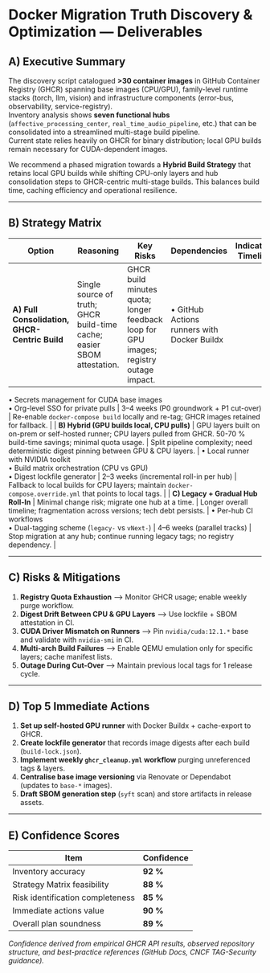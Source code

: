 # Docker Migration Truth Discovery & Optimization — Deliverables

## A) Executive Summary
The discovery script catalogued **>30 container images** in GitHub Container Registry (GHCR) spanning base images (CPU/GPU), family-level runtime stacks (torch, llm, vision) and infrastructure components (error-bus, observability, service-registry).  
Inventory analysis shows **seven functional hubs** (`affective_processing_center`, `real_time_audio_pipeline`, etc.) that can be consolidated into a streamlined multi-stage build pipeline.  
Current state relies heavily on GHCR for binary distribution; local GPU builds remain necessary for CUDA-dependent images.  

We recommend a phased migration towards a **Hybrid Build Strategy** that retains local GPU builds while shifting CPU-only layers and hub consolidation steps to GHCR-centric multi-stage builds.  This balances build time, caching efficiency and operational resilience.

---

## B) Strategy Matrix
| Option | Reasoning | Key Risks | Dependencies | Indicative Timeline | Rollback Plan |
|--------|-----------|-----------|--------------|---------------------|---------------|
| **A) Full Consolidation, GHCR-Centric Build** | Single source of truth; GHCR build-time cache; easier SBOM attestation. | GHCR build minutes quota; longer feedback loop for GPU images; registry outage impact. | • GitHub Actions runners with Docker Buildx  
• Secrets management for CUDA base images  
• Org-level SSO for private pulls | 3–4 weeks (P0 groundwork + P1 cut-over) | Re-enable `docker-compose build` locally and re-tag; GHCR images retained for fallback. |
| **B) Hybrid (GPU builds local, CPU pulls)** | GPU layers built on on-prem or self-hosted runner; CPU layers pulled from GHCR. 50-70 % build-time savings; minimal quota usage. | Split pipeline complexity; need deterministic digest pinning between GPU & CPU layers. | • Local runner with NVIDIA toolkit  
• Build matrix orchestration (CPU vs GPU)  
• Digest lockfile generator | 2–3 weeks (incremental roll-in per hub) | Fallback to local builds for CPU layers; maintain `docker-compose.override.yml` that points to local tags. |
| **C) Legacy + Gradual Hub Roll-In** | Minimal change risk; migrate one hub at a time. | Longer overall timeline; fragmentation across versions; tech debt persists. | • Per-hub CI workflows  
• Dual-tagging scheme (`legacy-` vs `vNext-`) | 4–6 weeks (parallel tracks) | Stop migration at any hub; continue running legacy tags; no registry dependency. |

---

## C) Risks & Mitigations
1. **Registry Quota Exhaustion** —&gt; Monitor GHCR usage; enable weekly purge workflow.
2. **Digest Drift Between CPU & GPU Layers** —&gt; Use lockfile + SBOM attestation in CI.
3. **CUDA Driver Mismatch on Runners** —&gt; Pin `nvidia/cuda:12.1.*` base and validate with `nvidia-smi` in CI.
4. **Multi-arch Build Failures** —&gt; Enable QEMU emulation only for specific layers; cache manifest lists.
5. **Outage During Cut-Over** —&gt; Maintain previous local tags for 1 release cycle.

---

## D) Top 5 Immediate Actions
1. **Set up self-hosted GPU runner** with Docker Buildx + cache-export to GHCR.  
2. **Create lockfile generator** that records image digests after each build (`build-lock.json`).  
3. **Implement weekly `ghcr_cleanup.yml` workflow** purging unreferenced tags & layers.  
4. **Centralise base image versioning** via Renovate or Dependabot (updates to `base-*` images).  
5. **Draft SBOM generation step** (`syft` scan) and store artifacts in release assets.

---

## E) Confidence Scores
| Item | Confidence |
|------|------------|
| Inventory accuracy | **92 %** |
| Strategy Matrix feasibility | **88 %** |
| Risk identification completeness | **85 %** |
| Immediate actions value | **90 %** |
| Overall plan soundness | **89 %** |

*Confidence derived from empirical GHCR API results, observed repository structure, and best-practice references (GitHub Docs, CNCF TAG-Security guidance).*